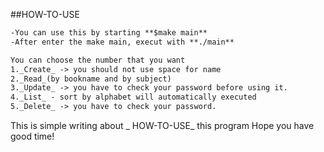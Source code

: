 ##HOW-TO-USE
```markdown
-You can use this by starting **$make main**
-After enter the make main, execut with **./main**

You can choose the number that you want
1._Create_ -> you should not use space for name 
2._Read_(by bookname and by subject)
3._Update_ -> you have to check your password before using it.
4._List_ - sort by alphabet will automatically executed
5._Delete_ -> you have to check your password.
```
This is simple writing about _ HOW-TO-USE_ this program
Hope you have good time!


